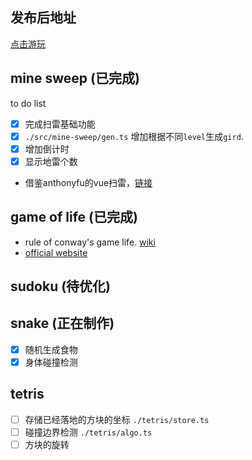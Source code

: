## 发布后地址
[点击游玩](https://game-playground.vercel.app/)


## mine sweep (**已完成**)
to do list
- [x] 完成扫雷基础功能
- [x]  `./src/mine-sweep/gen.ts` 增加根据不同`level`生成`gird`.
- [x] 增加倒计时 
- [x] 显示地雷个数

- 借鉴anthonyfu的vue扫雷，[链接](https://www.bilibili.com/video/BV1ia411b7jY/?spm_id_from=333.999.0.0)

## game of life (**已完成**)
- rule of conway's game life. [wiki](https://en.wikipedia.org/wiki/Conway%27s_Game_of_Life)
- [official website](https://conwaylife.com/)

## sudoku (**待优化**)

## snake (**正在制作**)
- [x] 随机生成食物
- [x] 身体碰撞检测

## tetris
- [ ] 存储已经落地的方块的坐标 `./tetris/store.ts`
- [ ] 碰撞边界检测 `./tetris/algo.ts`
- [ ] 方块的旋转 
